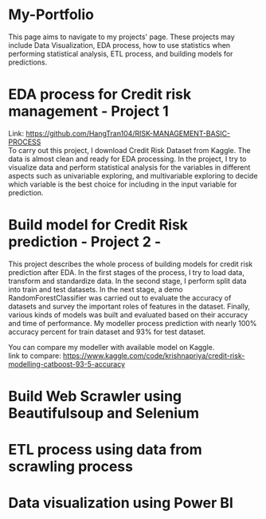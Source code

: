 # My-Portfolio
This page aims to navigate to my projects' page. These projects may include Data Visualization, EDA process, how to use statistics when performing statistical analysis, ETL process, and building models for predictions.

# EDA process for Credit risk management - Project 1
Link: https://github.com/HangTran104/RISK-MANAGEMENT-BASIC-PROCESS
<br>
To carry out this project, I download Credit Risk Dataset from Kaggle. The data is almost clean and ready for EDA processing. In the project, I try to visualize data and perform statistical analysis for the variables in different aspects such as univariable exploring, and multivariable exploring to decide which variable is the best choice for including in the input variable for prediction.

# Build model for Credit Risk prediction - Project 2 - 
This project describes the whole process of building models for credit risk prediction after EDA. In the first stages of the process, I try to load data, transform and standardize data. In the second stage, I perform split data into train and test datasets. In the next stage, a demo RandomForestClassifier was carried out to evaluate the accuracy of datasets and survey the important roles of features in the dataset. Finally, various kinds of models was built and evaluated based on their accuracy and time of performance. My modeller process prediction with nearly 100% accuracy percent for train dataset and 93% for test dataset.

You can compare my modeller with available model on Kaggle.
<br>
link to compare: https://www.kaggle.com/code/krishnapriya/credit-risk-modelling-catboost-93-5-accuracy

# Build Web Scrawler using Beautifulsoup and Selenium



# ETL process using data from scrawling process



# Data visualization using Power BI
